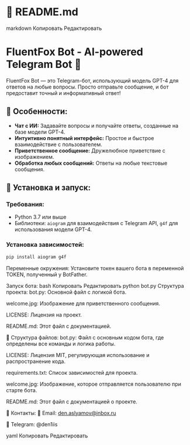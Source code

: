 # 📜 README.md
markdown
Копировать
Редактировать
# FluentFox Bot - AI-powered Telegram Bot 🤖

FluentFox Bot — это Telegram-бот, использующий модель GPT-4 для ответов на любые вопросы. Просто отправьте сообщение, и бот предоставит точный и информативный ответ!

## 🚀 Особенности:
- **Чат с ИИ:** Задавайте вопросы и получайте ответы, созданные на базе модели GPT-4.
- **Интуитивно понятный интерфейс:** Простое и быстрое взаимодействие с пользователем.
- **Приветственное сообщение:** Дружелюбное приветствие с изображением.
- **Обработка любых сообщений:** Ответы на любые текстовые сообщения.

## 🔧 Установка и запуск:

### Требования:
- Python 3.7 или выше
- Библиотеки: `aiogram` для взаимодействия с Telegram API, `g4f` для использования модели GPT-4.

### Установка зависимостей:
```bash
pip install aiogram g4f
```
Переменные окружения:
Установите токен вашего бота в переменной TOKEN, полученный у BotFather.

Запуск бота:
bash
Копировать
Редактировать
python bot.py
Структура проекта:
bot.py: Основной файл с логикой бота.

welcome.jpg: Изображение для приветственного сообщения.

LICENSE: Лицензия на проект.

README.md: Этот файл с документацией.

📂 Структура файлов:
bot.py: Файл с основным кодом бота, где определены все команды и логика работы.

LICENSE: Лицензия MIT, регулирующая использование и распространение кода.

requirements.txt: Список зависимостей для проекта.

welcome.jpg: Изображение, которое отправляется пользователю при старте бота.

README.md: Этот файл с документацией о проекте.

📧 Контакты:
📧 Email: den.aslyamov@inbox.ru

📱 Telegram: @den1iis

yaml
Копировать
Редактировать
